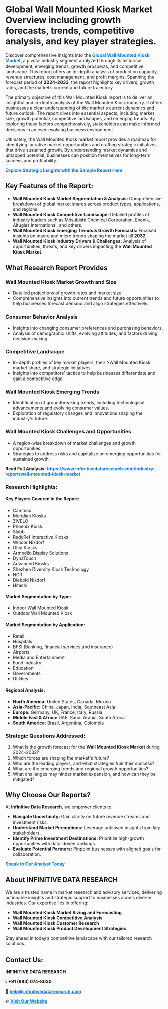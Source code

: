 <h1>Global Wall Mounted Kiosk Market Overview including growth forecasts, trends, competitive analysis, and key player strategies.</h1>
<p>
Discover comprehensive insights into the 
<a href="https://www.infinitivedataresearch.com/industry-report/wall-mounted-kiosk-market" rel="dofollow" style="color: #007BFF; text-decoration: none;"><strong>Global Wall Mounted Kiosk Market</strong></a>, a pivotal industry segment analyzed through its historical development, emerging trends, growth prospects, and competitive landscape. This report offers an in-depth analysis of production capacity, revenue structures, cost management, and profit margins. Spanning the forecast period of <strong>2024–2033</strong>, the report highlights key drivers, growth rates, and the market’s current and future trajectory.
</p>
<p>
The primary objective of this Wall Mounted Kiosk report is to deliver an insightful and in-depth analysis of the Wall Mounted Kiosk industry. It offers businesses a clear understanding of the market's current dynamics and future outlook. The report dives into essential aspects, including market size, growth potential, competitive landscapes, and emerging trends. By exploring these factors comprehensively, stakeholders can make informed decisions in an ever-evolving business environment.
</p>
<p>
Ultimately, the Wall Mounted Kiosk market report provides a roadmap for identifying lucrative market opportunities and crafting strategic initiatives that drive sustained growth. By understanding market dynamics and untapped potential, businesses can position themselves for long-term success and profitability.
</p>
<p>
<a href="https://www.infinitivedataresearch.com/request-sample/reportId=106340" style="color: #007BFF; text-decoration: none;"><strong>Explore Strategic Insights with the Sample Report Here</strong></a>
</p>

<h2>Key Features of the Report:</h2>
<ul>
<li><strong>Wall Mounted Kiosk Market Segmentation & Analysis:</strong> Comprehensive breakdown of global market shares across product types, applications, and regions.</li>
<li><strong>Wall Mounted Kiosk Competitive Landscape:</strong> Detailed profiles of industry leaders such as Mitsubishi Chemical Corporation, Evonik, Altuglas International, and others.</li>
<li><strong>Wall Mounted Kiosk Emerging Trends & Growth Forecasts:</strong> Focused insights on macro and micro trends shaping the market till <strong>2032</strong>.</li>
<li><strong>Wall Mounted Kiosk Industry Drivers & Challenges:</strong> Analysis of opportunities, threats, and key drivers impacting the <strong>Wall Mounted Kiosk Market</strong>.</li>
</ul>

<h2>What Research Report Provides</h2>
<h3>Wall Mounted Kiosk Market Growth and Size</h3>
<ul>
<li>Detailed projections of growth rates and market size.</li>
<li>Comprehensive insights into current trends and future opportunities to help businesses forecast demand and align strategies effectively.</li>
</ul>

<h3>Consumer Behavior Analysis</h3>
<ul>
<li>Insights into changing consumer preferences and purchasing behaviors.</li>
<li>Analysis of demographic shifts, evolving attitudes, and factors driving decision-making.</li>
</ul>

<h3>Competitive Landscape</h3>
<ul>
<li>In-depth profiles of key market players, their >Wall Mounted Kiosk market share, and strategic initiatives.</li>
<li>Insights into competitors' tactics to help businesses differentiate and gain a competitive edge.</li>
</ul>

<h3>Wall Mounted Kiosk Emerging Trends</h3>
<ul>
<li>Identification of groundbreaking trends, including technological advancements and evolving consumer values.</li>
<li>Exploration of regulatory changes and innovations shaping the industry's future.</li>
</ul>

<h3>Wall Mounted Kiosk Challenges and Opportunities</h3>
<ul>
<li>A region-wise breakdown of market challenges and growth opportunities.</li>
<li>Strategies to address risks and capitalize on emerging opportunities for sustained growth.</li>
</ul>
<p><strong>Read Full Analysis:</strong> <a href="https://www.infinitivedataresearch.com/industry-report/wall-mounted-kiosk-market" rel="dofollow" style="color: #007BFF; text-decoration: none;"><strong>https://www.infinitivedataresearch.com/industry-report/wall-mounted-kiosk-market</strong></a></p>
<h3>Research Highlights:</h3>
<h4>Key Players Covered in the Report:</h4>
<ul><li>Cammax</li><li>Meridian Kiosks</li><li>ZIVELO</li><li>Phoenix Kiosk</li><li>Slabb</li><li>RedyRef Interactive Kiosks</li><li>Wincor Nixdorf</li><li>Olea Kiosks</li><li>Armodilo Display Solutions</li><li>DynaTouch</li><li>Advanced Kiosks</li><li>Shezhen Diversity Kiosk Technology</li><li>NCR</li><li>Diebold Nixdorf</li><li>Hitachi</li></ul>
<h4>Market Segmentation by Type:</h4>
<ul><li>Indoor Wall Mounted Kiosk</li><li>Outdoor Wall Mounted Kiosk</li></ul>
<h4>Market Segmentation by Application:</h4>
<ul><li>Retail</li><li>Hospitals</li><li>BFSI (Banking, financial services and insurance)</li><li>Airports</li><li>Media and Entertainment</li><li>Food industry</li><li>Education</li><li>Governments</li><li>Utilities</li></ul>

<h4>Regional Analysis:</h4>
<ul>
<li><strong>North America:</strong> United States, Canada, Mexico</li>
<li><strong>Asia-Pacific:</strong> China, Japan, India, Southeast Asia</li>
<li><strong>Europe:</strong> Germany, UK, France, Italy, Russia</li>
<li><strong>Middle East & Africa:</strong> UAE, Saudi Arabia, South Africa</li>
<li><strong>South America:</strong> Brazil, Argentina, Colombia</li>
</ul>

<h3>Strategic Questions Addressed:</h3>
<ol>
<li>What is the growth forecast for the <strong>Wall Mounted Kiosk Market</strong> during 2024–2032?</li>
<li>Which forces are shaping the market's future?</li>
<li>Who are the leading players, and what strategies fuel their success?</li>
<li>What are the emerging trends and regional growth opportunities?</li>
<li>What challenges may hinder market expansion, and how can they be mitigated?</li>
</ol>

<h2>Why Choose Our Reports?</h2>
<p>At <strong>Infinitive Data Research</strong>, we empower clients to:</p>
<ul>
<li><strong>Navigate Uncertainty:</strong> Gain clarity on future revenue streams and investment risks.</li>
<li><strong>Understand Market Perceptions:</strong> Leverage unbiased insights from key stakeholders.</li>
<li><strong>Identify Prime Investment Destinations:</strong> Prioritize high-growth opportunities with data-driven rankings.</li>
<li><strong>Evaluate Potential Partners:</strong> Pinpoint businesses with aligned goals for collaboration.</li>
</ul>
<p><a href="https://www.infinitivedataresearch.com/industry-report/wall-mounted-kiosk-market" rel="dofollow" style="color: #007BFF; text-decoration: none;"><strong>Speak to Our Analyst Today</strong></a></p>

<h2>About INFINITIVE DATA RESEARCH</h2>
<p>We are a trusted name in market research and advisory services, delivering actionable insights and strategic support to businesses across diverse industries. Our expertise lies in offering:</p>
<ul>
<li><strong>Wall Mounted Kiosk Market Sizing and Forecasting</strong></li>
<li><strong>Wall Mounted Kiosk Competitive Analysis</strong></li>
<li><strong>Wall Mounted Kiosk Customer Research</strong></li>
<li><strong>Wall Mounted Kiosk Product Development Strategies</strong></li>
</ul>
<p>Stay ahead in today’s competitive landscape with our tailored research solutions.</p>

<h2>Contact Us:</h2>
<p><strong>INFINITIVE DATA RESEARCH</strong></p>
<p>📞 <strong>+91 (883) 074-8030</strong></p>
<p>📧 <strong><a href="mailto:help@infinitivedataresearch.com" style="color: #007BFF;">help@infinitivedataresearch.com</a></strong></p>
<p>🌐 <strong><a href="https://www.infinitivedataresearch.com" rel="dofollow" style="color: #007BFF;">Visit Our Website</a></strong></p>